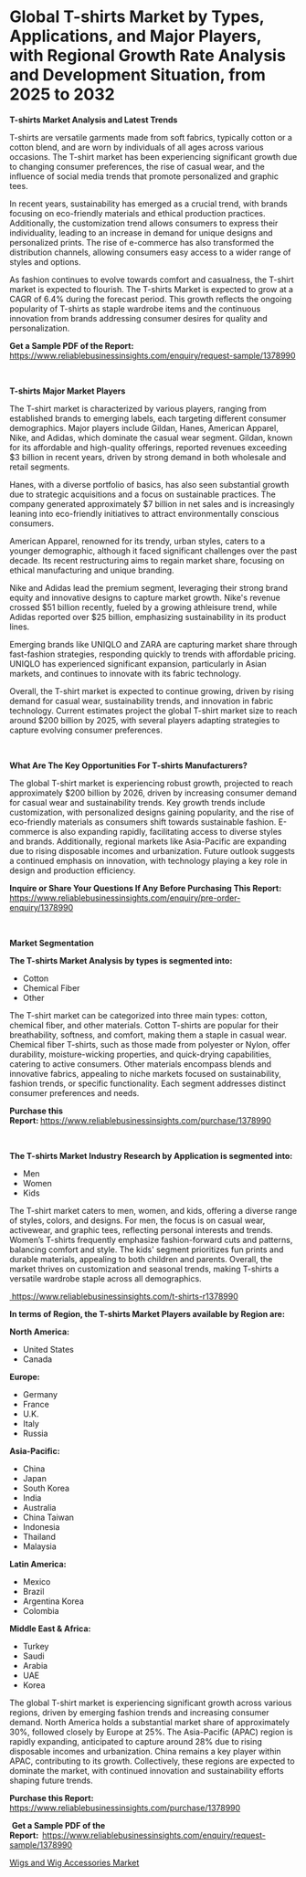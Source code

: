 <p><h1>Global T-shirts Market by Types, Applications, and Major Players, with Regional Growth Rate Analysis and Development Situation, from 2025 to 2032</h1></p><p><strong>T-shirts Market Analysis and Latest Trends</strong></p>
<p><p>T-shirts are versatile garments made from soft fabrics, typically cotton or a cotton blend, and are worn by individuals of all ages across various occasions. The T-shirt market has been experiencing significant growth due to changing consumer preferences, the rise of casual wear, and the influence of social media trends that promote personalized and graphic tees. </p><p>In recent years, sustainability has emerged as a crucial trend, with brands focusing on eco-friendly materials and ethical production practices. Additionally, the customization trend allows consumers to express their individuality, leading to an increase in demand for unique designs and personalized prints. The rise of e-commerce has also transformed the distribution channels, allowing consumers easy access to a wider range of styles and options. </p><p>As fashion continues to evolve towards comfort and casualness, the T-shirt market is expected to flourish. The T-shirts Market is expected to grow at a CAGR of 6.4% during the forecast period. This growth reflects the ongoing popularity of T-shirts as staple wardrobe items and the continuous innovation from brands addressing consumer desires for quality and personalization.</p></p>
<p><strong>Get a Sample PDF of the Report:&nbsp;</strong> <a href="https://www.reliablebusinessinsights.com/enquiry/request-sample/1378990?utm_campaign=2220&utm_medium=2&utm_source=Github&utm_content=ia&utm_term=09022025&utm_id=t-shirts">https://www.reliablebusinessinsights.com/enquiry/request-sample/1378990</a></p>
<p>&nbsp;</p>
<p><strong>T-shirts Major Market Players</strong></p>
<p><p>The T-shirt market is characterized by various players, ranging from established brands to emerging labels, each targeting different consumer demographics. Major players include Gildan, Hanes, American Apparel, Nike, and Adidas, which dominate the casual wear segment. Gildan, known for its affordable and high-quality offerings, reported revenues exceeding $3 billion in recent years, driven by strong demand in both wholesale and retail segments.</p><p>Hanes, with a diverse portfolio of basics, has also seen substantial growth due to strategic acquisitions and a focus on sustainable practices. The company generated approximately $7 billion in net sales and is increasingly leaning into eco-friendly initiatives to attract environmentally conscious consumers.</p><p>American Apparel, renowned for its trendy, urban styles, caters to a younger demographic, although it faced significant challenges over the past decade. Its recent restructuring aims to regain market share, focusing on ethical manufacturing and unique branding.</p><p>Nike and Adidas lead the premium segment, leveraging their strong brand equity and innovative designs to capture market growth. Nike's revenue crossed $51 billion recently, fueled by a growing athleisure trend, while Adidas reported over $25 billion, emphasizing sustainability in its product lines.</p><p>Emerging brands like UNIQLO and ZARA are capturing market share through fast-fashion strategies, responding quickly to trends with affordable pricing. UNIQLO has experienced significant expansion, particularly in Asian markets, and continues to innovate with its fabric technology.</p><p>Overall, the T-shirt market is expected to continue growing, driven by rising demand for casual wear, sustainability trends, and innovation in fabric technology. Current estimates project the global T-shirt market size to reach around $200 billion by 2025, with several players adapting strategies to capture evolving consumer preferences.</p></p>
<p>&nbsp;</p>
<p><strong>What Are The Key Opportunities For T-shirts Manufacturers?</strong></p>
<p><p>The global T-shirt market is experiencing robust growth, projected to reach approximately $200 billion by 2026, driven by increasing consumer demand for casual wear and sustainability trends. Key growth trends include customization, with personalized designs gaining popularity, and the rise of eco-friendly materials as consumers shift towards sustainable fashion. E-commerce is also expanding rapidly, facilitating access to diverse styles and brands. Additionally, regional markets like Asia-Pacific are expanding due to rising disposable incomes and urbanization. Future outlook suggests a continued emphasis on innovation, with technology playing a key role in design and production efficiency.</p></p>
<p><strong>Inquire or Share Your Questions If Any Before Purchasing This Report:</strong> <a href="https://www.reliablebusinessinsights.com/enquiry/pre-order-enquiry/1378990?utm_campaign=2220&utm_medium=2&utm_source=Github&utm_content=ia&utm_term=09022025&utm_id=t-shirts">https://www.reliablebusinessinsights.com/enquiry/pre-order-enquiry/1378990</a></p>
<p>&nbsp;</p>
<p><strong>Market Segmentation</strong></p>
<p><strong>The T-shirts Market Analysis by types is segmented into:</strong></p>
<p><ul><li>Cotton</li><li>Chemical Fiber</li><li>Other</li></ul></p>
<p><p>The T-shirt market can be categorized into three main types: cotton, chemical fiber, and other materials. Cotton T-shirts are popular for their breathability, softness, and comfort, making them a staple in casual wear. Chemical fiber T-shirts, such as those made from polyester or Nylon, offer durability, moisture-wicking properties, and quick-drying capabilities, catering to active consumers. Other materials encompass blends and innovative fabrics, appealing to niche markets focused on sustainability, fashion trends, or specific functionality. Each segment addresses distinct consumer preferences and needs.</p></p>
<p><strong>Purchase this Report:&nbsp;</strong><a href="https://www.reliablebusinessinsights.com/purchase/1378990?utm_campaign=2220&utm_medium=2&utm_source=Github&utm_content=ia&utm_term=09022025&utm_id=t-shirts">https://www.reliablebusinessinsights.com/purchase/1378990</a></p>
<p>&nbsp;</p>
<p><strong>The T-shirts Market Industry Research by Application is segmented into:</strong></p>
<p><ul><li>Men</li><li>Women</li><li>Kids</li></ul></p>
<p><p>The T-shirt market caters to men, women, and kids, offering a diverse range of styles, colors, and designs. For men, the focus is on casual wear, activewear, and graphic tees, reflecting personal interests and trends. Women’s T-shirts frequently emphasize fashion-forward cuts and patterns, balancing comfort and style. The kids' segment prioritizes fun prints and durable materials, appealing to both children and parents. Overall, the market thrives on customization and seasonal trends, making T-shirts a versatile wardrobe staple across all demographics.</p></p>
<p><a href="https://www.reliablebusinessinsights.com/t-shirts-r1378990?utm_campaign=2220&utm_medium=2&utm_source=Github&utm_content=ia&utm_term=09022025&utm_id=t-shirts">&nbsp;https://www.reliablebusinessinsights.com/t-shirts-r1378990</a></p>
<p><strong>In terms of Region, the T-shirts Market Players available by Region are:</strong></p>
<p>
    <p> <strong> North America: </strong>
        <ul>
            <li>United States</li>
            <li>Canada</li>
        </ul>
        </p> 
    <p> <strong> Europe: </strong>
        <ul>
            <li>Germany</li>
            <li>France</li>
            <li>U.K.</li>
            <li>Italy</li>
            <li>Russia</li>
        </ul>
        </p> 
    <p> <strong> Asia-Pacific: </strong>
        <ul>
            <li>China</li>
            <li>Japan</li>
            <li>South Korea</li>
            <li>India</li>
            <li>Australia</li>
            <li>China Taiwan</li>
            <li>Indonesia</li>
            <li>Thailand</li>
            <li>Malaysia</li>
        </ul>
        </p> 
    <p> <strong> Latin America: </strong>
        <ul>
            <li>Mexico</li>
            <li>Brazil</li>
            <li>Argentina Korea</li>
            <li>Colombia</li>
        </ul>
        </p> 
    <p> <strong> Middle East & Africa: </strong>
        <ul>
            <li>Turkey</li>
            <li>Saudi</li>
            <li>Arabia</li>
            <li>UAE</li>
            <li>Korea</li>
        </ul>
    </p>
    </p>
<p><p>The global T-shirt market is experiencing significant growth across various regions, driven by emerging fashion trends and increasing consumer demand. North America holds a substantial market share of approximately 30%, followed closely by Europe at 25%. The Asia-Pacific (APAC) region is rapidly expanding, anticipated to capture around 28% due to rising disposable incomes and urbanization. China remains a key player within APAC, contributing to its growth. Collectively, these regions are expected to dominate the market, with continued innovation and sustainability efforts shaping future trends.</p></p>
<p><strong>Purchase this Report: </strong><a href="https://www.reliablebusinessinsights.com/purchase/1378990?utm_campaign=2220&utm_medium=2&utm_source=Github&utm_content=ia&utm_term=09022025&utm_id=t-shirts">https://www.reliablebusinessinsights.com/purchase/1378990</a></p>
<p>&nbsp;<strong>Get a Sample PDF of the Report:&nbsp;&nbsp;</strong><a href="https://www.reliablebusinessinsights.com/enquiry/request-sample/1378990?utm_campaign=2220&utm_medium=2&utm_source=Github&utm_content=ia&utm_term=09022025&utm_id=t-shirts">https://www.reliablebusinessinsights.com/enquiry/request-sample/1378990</a></p>
<p><strong></strong></p>
<p><p><a href="https://github.com/norbeludie83/Market-Research-Report-List-1/blob/main/wigs-and-wig-accessories-market.md?utm_campaign=2220&utm_medium=2&utm_source=Github&utm_content=ia&utm_term=09022025&utm_id=t-shirts">Wigs and Wig Accessories Market</a></p></p>